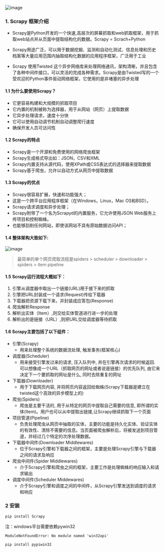 ![image](https://note.youdao.com/yws/api/personal/file/3B46CE1A83254E4ABC7CCBC6DA7F8838?method=download&shareKey=2bba5f9fd137f02bc237bfca800e603a)
### 1. Scrapy 框架介绍
- Scrapy是Python开发的一个快速,高层次的屏幕抓取和web抓取框架，用于抓取web站点并从页面中提取结构化的数据。Scrapy = Scrach+Python

- Scrapy用途广泛，可以用于数据挖掘、监测和自动化测试、信息处理和历史档案等大量应用范围内抽取结构化数据的应用程序框架，广泛用于工业

- Scrapy 使用Twisted 这个异步网络库来处理网络通讯，架构清晰，并且包含了各种中间件接口，可以灵活的完成各种需求。Scrapy是由Twisted写的一个受欢迎的Python事件驱动网络框架，它使用的是非堵塞的异步处理
#### 1.1 为什么要使用Scrapy？
- 它更容易构建和大规模的抓取项目
- 它内置的机制被称为选择器，用于从网站（网页）上提取数据
- 它异步处理请求，速度十分快
- 它可以使用自动调节机制自动调整爬行速度
- 确保开发人员可访问性
#### 1.2 Scrapy的特点
- Scrapy是一个开源和免费使用的网络爬虫框架
- Scrapy生成格式导出如：JSON，CSV和XML
- Scrapy内置支持从源代码，使用XPath或CSS表达式的选择器来提取数据
- Scrapy基于爬虫，允许以自动方式从网页中提取数据

#### 1.3 Scrapy的优点
- Scrapy很容易扩展，快速和功能强大；
- 这是一个跨平台应用程序框架（在Windows，Linux，Mac OS和BSD）。
- Scrapy请求调度和异步处理；
- Scrapy附带了一个名为Scrapyd的内置服务，它允许使用JSON Web服务上传项目和控制蜘蛛。
- 也能够刮削任何网站，即使该网站不具有原始数据访问API；
#### 1.4 整体架构大致如下:
![image](https://images2015.cnblogs.com/blog/918906/201608/918906-20160830220006980-1873919293.png)

> 最简单的单个网页爬取流程是spiders > scheduler > downloader > spiders > item pipeline

#### 1.5 Scrapy运行流程大概如下：

1. 引擎从调度器中取出一个链接(URL)用于接下来的抓取
1. 引擎把URL封装成一个请求(Request)传给下载器
1. 下载器把资源下载下来，并封装成应答包(Response)
1. 爬虫解析Response
1. 解析出实体（Item）,则交给实体管道进行进一步的处理
1. 解析出的是链接（URL）,则把URL交给调度器等待抓取


#### 1.6 Scrapy主要包括了以下组件：

- 引擎(Scrapy)
    - 用来处理整个系统的数据流处理, 触发事务(框架核心)
- 调度器(Scheduler)
    - 用来接受引擎发过来的请求, 压入队列中, 并在引擎再次请求的时候返回. 可以想像成一个URL（抓取网页的网址或者说是链接）的优先队列, 由它来决定下一个要抓取的网址是什么, 同时去除重复的网址
- 下载器(Downloader)
    - 用于下载网页内容, 并将网页内容返回给蜘蛛(Scrapy下载器是建立在twisted这个高效的异步模型上的)
- 爬虫(Spiders)
    - 爬虫是主要干活的, 用于从特定的网页中提取自己需要的信息, 即所谓的实体(Item)。用户也可以从中提取出链接,让Scrapy继续抓取下一个页面
- 项目管道(Pipeline)
    - 负责处理爬虫从网页中抽取的实体，主要的功能是持久化实体、验证实体的有效性、清除不需要的信息。当页面被爬虫解析后，将被发送到项目管道，并经过几个特定的次序处理数据。
- 下载器中间件(Downloader Middlewares)
    - 位于Scrapy引擎和下载器之间的框架，主要是处理Scrapy引擎与下载器之间的请求及响应
- 爬虫中间件(Spider Middlewares)
    - 介于Scrapy引擎和爬虫之间的框架，主要工作是处理蜘蛛的响应输入和请求输出
- 调度中间件(Scheduler Middewares)
    - 介于Scrapy引擎和调度之间的中间件，从Scrapy引擎发送到调度的请求和响应
### 2 安装
```python
pip install Scrapy
```
注：windows平台需要依赖pywin32
```
ModuleNotFoundError: No module named 'win32api'
```
`pip install pypiwin32`